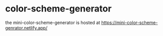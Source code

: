 # color-scheme-generator
the mini-color-scheme-generator is hosted at
https://mini-color-scheme-genrator.netlify.app/
